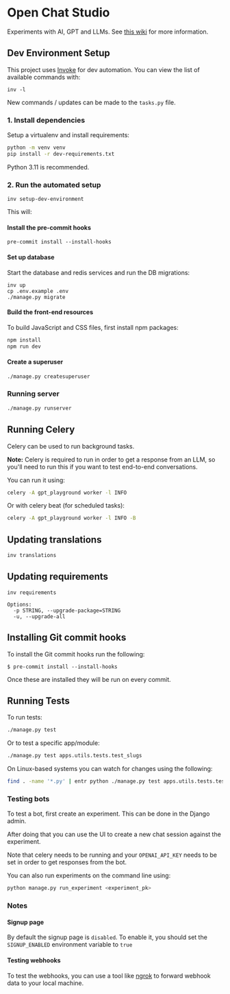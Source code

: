 # Open Chat Studio

Experiments with AI, GPT and LLMs. See [this wiki](https://github.com/dimagi/open-chat-studio/wiki) for more information.

## Dev Environment Setup

This project uses [Invoke](https://www.pyinvoke.org/) for dev automation. You can view the list of
available commands with:

```shell
inv -l
```

New commands / updates can be made to the `tasks.py` file.

### 1. Install dependencies
Setup a virtualenv and install requirements:

```bash
python -m venv venv
pip install -r dev-requirements.txt
```

Python 3.11 is recommended.

### 2. Run the automated setup

```shell
inv setup-dev-environment
```

This will:

#### Install the pre-commit hooks

```shell
pre-commit install --install-hooks
```

#### Set up database

Start the database and redis services and run the DB migrations:

```
inv up
cp .env.example .env
./manage.py migrate
```

#### Build the front-end resources

To build JavaScript and CSS files, first install npm packages:

```bash
npm install
npm run dev
```

#### Create a superuser

```bash
./manage.py createsuperuser
```

### Running server

```bash
./manage.py runserver
```

## Running Celery

Celery can be used to run background tasks.

**Note:** Celery is required to run in order to get a response from an LLM, so you'll need to run this if you want to test end-to-end conversations.

You can run it using:

```bash
celery -A gpt_playground worker -l INFO
```

Or with celery beat (for scheduled tasks):

```bash
celery -A gpt_playground worker -l INFO -B
```

## Updating translations

```bash
inv translations
```

## Updating requirements

```shell
inv requirements

Options:
  -p STRING, --upgrade-package=STRING
  -u, --upgrade-all
```

## Installing Git commit hooks

To install the Git commit hooks run the following:

```shell
$ pre-commit install --install-hooks
```

Once these are installed they will be run on every commit.

## Running Tests

To run tests:

```bash
./manage.py test
```

Or to test a specific app/module:

```bash
./manage.py test apps.utils.tests.test_slugs
```

On Linux-based systems you can watch for changes using the following:

```bash
find . -name '*.py' | entr python ./manage.py test apps.utils.tests.test_slugs
```

### Testing bots

To test a bot, first create an experiment. This can be done in the Django admin.

After doing that you can use the UI to create a new chat session against the experiment.

Note that celery needs to be running and your `OPENAI_API_KEY` needs to be set in order to get responses from the bot.

You can also run experiments on the command line using:

```bash
python manage.py run_experiment <experiment_pk>
```

### Notes
#### Signup page
By default the signup page is `disabled`. To enable it, you should set the `SIGNUP_ENABLED` environment variable to `true`

#### Testing webhooks
To test the webhooks, you can use a tool like [ngrok](https://ngrok.com/docs/getting-started/) to forward webhook data to your local machine.

